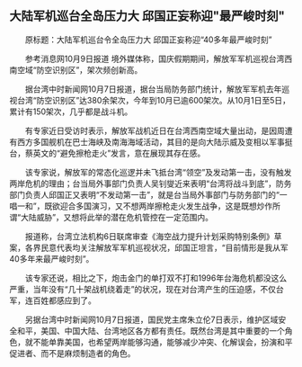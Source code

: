 ## 大陆军机巡台全岛压力大 邱国正妄称迎"最严峻时刻"
　　原标题：大陆军机巡台令全岛压力大 邱国正妄称迎“40多年最严峻时刻”

　　参考消息网10月9日报道 境外媒体称，国庆假期期间，解放军军机巡视台湾西南空域“防空识别区”，架次频创新高。

　　据台湾中时新闻网10月7日报道，据台当局防务部门统计，解放军军机去年巡视台湾“防空识别区”达380余架次，今年到10月已逾600架次。从10月1日至5日，累计有150架次，几乎都是战斗机。

　　有专家近日受访时表示，解放军战机近日在台湾西南空域大量出动，是因周遭有西方多国舰机在巴士海峡及南海海域活动，其目的是向大陆示威及变相以军事挺台，蔡英文的“避免擦枪走火”发言，意在展现其存在感。

　　该专家说，解放军的常态化巡逻并未飞抵台湾“领空”及发动第一击，没有触发两岸危机的理由；台当局外事部门负责人吴钊燮近来表明“台湾将战斗到底”，防务部门负责人邱国正又表明“不发动第一击”，就是台当局外事部门与防务部门的“一唱一和”，既欲迎合多国演习，又不想两岸擦枪走火发生战争，这是既想炒作所谓“大陆威胁”，又想将此举的潜在危机管控在一定范围内。

　　报道称，台湾立法机构6日联席审查《海空战力提升计划采购特别条例》草案，各界民意代表均关注解放军军机巡视状况，邱国正坦言，“目前情形是我从军40多年来最严峻时刻”。

　　该专家还说，相比之下，炮击金门的单打双不打和1996年台海危机都没这么严重，当年没有“几十架战机绕着走”的状况，现在对台湾产生的压迫感，不仅台军，连百姓都感应到了。

　　另据台湾中时新闻网10月7日报道，国民党主席朱立伦7日表示，维护区域安全和平，美国、中国大陆、台湾地区各方都有责任。既然台湾是其中重要的一个角色，就不能单靠美国，也希望两岸能够沟通，能够减少冲突、化解误会，扮演和平促进者、而不是麻烦制造者的角色。

